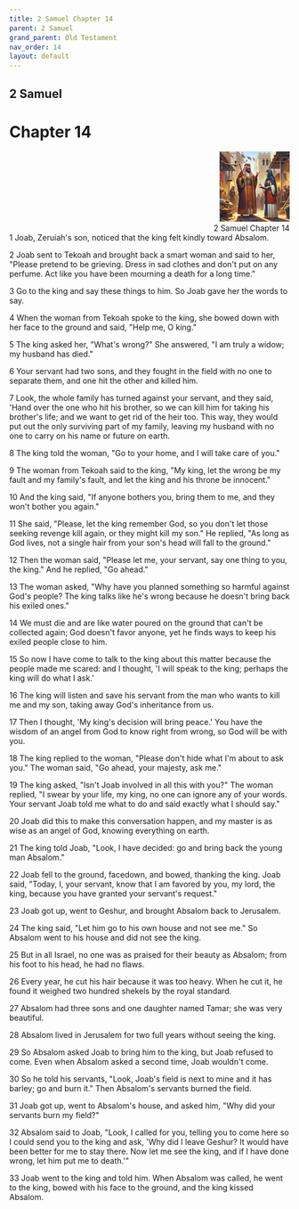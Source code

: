 ```yaml
---
title: 2 Samuel Chapter 14
parent: 2 Samuel
grand_parent: Old Testament
nav_order: 14
layout: default
---
```


## 2 Samuel

# Chapter 14

<div style="clear: both; text-align: right;">
    <img src="/assets/Image/2 Samuel/500/14.jpg" alt="2 Samuel Chapter 14" class="chapter-image" style="max-width: 25%; height: auto;"/>
    <figcaption style="font-size: 14px;">2 Samuel Chapter 14</figcaption>
</div>
1 Joab, Zeruiah's son, noticed that the king felt kindly toward Absalom.

2 Joab sent to Tekoah and brought back a smart woman and said to her, "Please pretend to be grieving. Dress in sad clothes and don't put on any perfume. Act like you have been mourning a death for a long time."

3 Go to the king and say these things to him. So Joab gave her the words to say.

4 When the woman from Tekoah spoke to the king, she bowed down with her face to the ground and said, "Help me, O king."

5 The king asked her, "What's wrong?" She answered, "I am truly a widow; my husband has died."

6 Your servant had two sons, and they fought in the field with no one to separate them, and one hit the other and killed him.

7 Look, the whole family has turned against your servant, and they said, 'Hand over the one who hit his brother, so we can kill him for taking his brother's life; and we want to get rid of the heir too. This way, they would put out the only surviving part of my family, leaving my husband with no one to carry on his name or future on earth.

8 The king told the woman, "Go to your home, and I will take care of you."

9 The woman from Tekoah said to the king, "My king, let the wrong be my fault and my family's fault, and let the king and his throne be innocent."

10 And the king said, "If anyone bothers you, bring them to me, and they won't bother you again."

11 She said, "Please, let the king remember God, so you don't let those seeking revenge kill again, or they might kill my son." He replied, "As long as God lives, not a single hair from your son's head will fall to the ground."

12 Then the woman said, "Please let me, your servant, say one thing to you, the king." And he replied, "Go ahead."

13 The woman asked, "Why have you planned something so harmful against God's people? The king talks like he's wrong because he doesn't bring back his exiled ones."

14 We must die and are like water poured on the ground that can't be collected again; God doesn't favor anyone, yet he finds ways to keep his exiled people close to him.

15 So now I have come to talk to the king about this matter because the people made me scared: and I thought, 'I will speak to the king; perhaps the king will do what I ask.'

16 The king will listen and save his servant from the man who wants to kill me and my son, taking away God's inheritance from us.

17 Then I thought, 'My king's decision will bring peace.' You have the wisdom of an angel from God to know right from wrong, so God will be with you.

18 The king replied to the woman, "Please don't hide what I'm about to ask you." The woman said, "Go ahead, your majesty, ask me."

19 The king asked, "Isn't Joab involved in all this with you?" The woman replied, "I swear by your life, my king, no one can ignore any of your words. Your servant Joab told me what to do and said exactly what I should say."

20 Joab did this to make this conversation happen, and my master is as wise as an angel of God, knowing everything on earth.

21 The king told Joab, "Look, I have decided: go and bring back the young man Absalom."

22 Joab fell to the ground, facedown, and bowed, thanking the king. Joab said, "Today, I, your servant, know that I am favored by you, my lord, the king, because you have granted your servant's request."

23 Joab got up, went to Geshur, and brought Absalom back to Jerusalem.

24 The king said, "Let him go to his own house and not see me." So Absalom went to his house and did not see the king.

25 But in all Israel, no one was as praised for their beauty as Absalom; from his foot to his head, he had no flaws.

26 Every year, he cut his hair because it was too heavy. When he cut it, he found it weighed two hundred shekels by the royal standard.

27 Absalom had three sons and one daughter named Tamar; she was very beautiful.

28 Absalom lived in Jerusalem for two full years without seeing the king.

29 So Absalom asked Joab to bring him to the king, but Joab refused to come. Even when Absalom asked a second time, Joab wouldn't come.

30 So he told his servants, "Look, Joab's field is next to mine and it has barley; go and burn it." Then Absalom's servants burned the field.

31 Joab got up, went to Absalom's house, and asked him, "Why did your servants burn my field?"

32 Absalom said to Joab, "Look, I called for you, telling you to come here so I could send you to the king and ask, 'Why did I leave Geshur? It would have been better for me to stay there. Now let me see the king, and if I have done wrong, let him put me to death.'"

33 Joab went to the king and told him. When Absalom was called, he went to the king, bowed with his face to the ground, and the king kissed Absalom.


